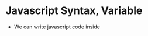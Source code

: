 # Javascript Syntax, Variable

- We can write javascript code inside <script> tag inside html page like this.
- ```
        <html lang="en">
        <head>
            <script>
                    // write your javascript code
            </script>
        </head>
        <body>
            <script>
                // write your javascript code
            </script>
        </body>
        </html>
  ```
- But this is not recomended, because it will become difficult to manage if the javascript code increase.
- Its always prefereble to write script tag inside body section
- Fot better management of the project, we usually write code inside another javascript file and we include that js file inside Html page, like below.
- ```
        <html lang="en">
        <head>
        </head>
        <body>
            <script src="./calculatorscript.js"></script>
            <script src="./myAlert.js"></script>
        </body>
        </html>
  ```
- In html code runs line by line, if you write alert inside <script> tag at the begining of the code, then first it will show the alert. Then on click on the alert, other part of the html code will execute later
- If you write the alert code at the end of the body , you will see the webpage immediately and then alert will be displayed.

## Variables

- Its container of a value
- by using var and let we can define variable
- ```
     let name = "SIba"
     var age = 32;
    const address = "asdasdas";
  ```
- You can change the value of a variable defined by var and let
- But you can not change value if u used const
- Variable name can be
  - camelCase
  - only letters and digits
  - Starting with $ and \_ is allowed
- Below variable names are not allowed - no camelCase , its allowed but a bad practice - Starting with digit is not allowed. - No special characters apart fro\_ and $ - var,let,const names are not allowed.
  **NOTE-** You can't ommit the semi-colon when having two expressions in one line for example - let const a = 1; let const b = 2;

## Data Types in Javascript

- String
- Number
- Object
- Boolean
- Undefined
- null
- Array
- To check the type of a variable, we can check by using typeOf operator in Javascript.

## Javascript String Template Literals

- you can use $ and curly bracket to show a variable/constant inside the '' or ""
- ```
        let myAge = 30;
        let sentence = `My age is ${myAge} and my name is Siba`
  ```
- While using the above statement , you can write multiline string also like tgis
- ```
        let myAge = 30;
        let sentence = 'My age is ${myAge}
        and my name is Siba'
  ```

- If you want to display any '' inside '', the you can se back slash
- ```
    let set = 'my name is \'siba''
  ```

## Local and Global Variable

- **Local Variable** Variables which we declare inside a block or function, that variable can be access inside the function.It cant be access outside the function.
- ```
    function printNameAndAge(){
        const name = "Siba";
        let age = 23
    }
  ```
- In the Above function name and age are two local variables
- **Global Variable** Variables which can be accessible from all over. Thats known as global variable
- ```
    <script>
        let age = 32;
        const name = "Siba";

        function printNameAndAge(){
        console.log("name "+name+"  Age "+age);
        }
    </script>
  ```

- In the Above function name and age are two Global variables
  > Note : Local variable have higher preferences over global variable inside the block of code.

## Return statement

- Whatever we write after return statement will not be execute
- you can return nothing in a function
- ```
    <script>
        function printNameAndAge(){
        return "Siba"; or return;
        alert("Siba"); // this line will not be execute
        }
    </script>
  ```

## calling function Inderectly

- By using the addEventListener() function , we can call a function
- button.addEventListener("param1",functionNameToExecute);
- param1 - is nothing but the action like click, longPress etc
- second parameter - is gets called when clicked button
- For code details please open calcApp.js inside calculator package

## Data Type Conversion

> **In JavaScript there are 5 different data types that can contain values:**

- string
- number
- boolean
- object
- function

- **There are 6 types of objects:**
  - Object
  - Date
  - Array
  - String
  - Number
  - Boolean
- **And 2 data types that cannot contain values:**
  - null
  - undefined

## typeof

- It is used to check the data type of a variable

```
    <script>
        var name;
        console.log(typeof(name));       // string
        let name1;
        console.log(typeof(name1));      // undefined
        let num;
        console.log(typeof(num));        // undefined
        name = "Sibaprasad"
        console.log(typeof(name));       // string
        let nullValue = null
        console.log(typeof(nullValue));  // Object
    </script>
```

## String conversion

- String(x) - it convert anything to string
- here x is anything(string, boolean, number, object, array...)

## toString

- x.toString()

## Converting String to number

- **Number()** can convert strings to numbers.
- ```
    Number("3.14")    // returns 3.14
    Number(" ")       // returns 0
    Number("")        // returns 0
    Number("99 88")   // returns NaN
  ```
- **parseFloat()** Parses a string and returns a floating point number
- **parseInt()** Parses a string and returns an integer

## Converting Boolean to Number

- Number(true) - 1
- Number(false) - 0

## Converting Date to Number

- ```
    d = new Date();
    Number(d)
  ```

## Automatic Conversion

- ```
    5 + null    // returns 5         because null is converted to 0
    "5" + null  // returns "5null"   because null is converted to "null"
    "5" + 2     // returns "52"      because 2 is converted to "2"
    "5" - 2     // returns 3         because "5" is converted to 5
    "5" * "2"   // returns 10        because "5" and "2" are converted to 5 and 2
  ```

## Creating Object

- By using the {}, we can create object
- ```
       let result = 123;
       const logEntry = {
               operation: 'ADD',
               prevResult: 123,
               number: 12,
               result: result

       };
  ```

- In the above example logEntry is an object

## Accesssing Object values

- logEntry.operation
- logEntry.prevResult

## Undefined, null, Nan

- **undefined**
  - its a datatype
  - default value of uninitialized variables
  - you should not assign undefined as a value mannually
- **null**
  - Never assumed by default
  - You can assign this is a value if you want to "reset" /"clear" a variable
- **NaN**
  - Not a Number
  - Its not a data type
  - Technically, its of type number and can therefore be used in calculations
  - It yeilds a new Nan and its the result of invalid calculations (e.g 3\*'hi')
  - 3\*'hi' : it will print NaN

## Importing Scripts Correctly with defer & Async
- **https://javascript.info/script-async-defer**
- If you will import the JS files at the bottom of the HTML code.
- Then after all the html code execute, then js code will execute
- For small line of code, it is fine but for huge number of code, it will make a difference
- Here is the worst Approach
- ```
        <html>
        <body>
        // html code
        // js code
        </body>
        </html>
  ```
- Here is the average Approach
- ```
        <html>
        <head>
        <title>
        </title>
        // js code
        </head>
        <body>
        // html code
        </body>
        </html>
  ```
- Here is the Best Approach
- ```
        <html>
        <head>
        <title>
        </title>
        // js code with defer
        <script src="./abcd.js" defer>
        </head>
        <body>
        // html code
        </body>
        </html>
  ```

## Defer

- Sometime your js code rely on html code, So if your js code execute first it will show error.
- So that if you use difer, js code will be downloaded but execute after html code rendder.
- If you use this keyword in <script> tag, this means, it will download the js file code but will not execute until the html code execute.
- Once the html code parse, then js file will be execute

## async

- Sometime your js code does rely/depend on html code.
- So your code does not wait to execute all html code
- In this case use async instead of defer.
- ```
        <html>
        <head>
        <title>
        </title>
        // js code with defer
        <script src="./abcd.js" async>
        </head>
        <body>
        // html code
        </body>
        </html>
  ```
- In above code, abcd.js will be download and execute first.
